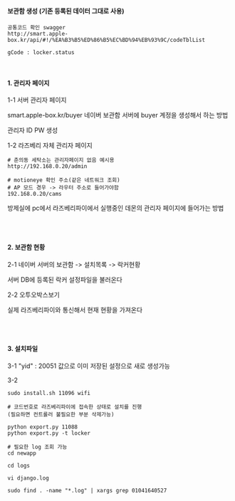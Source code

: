 #### 보관함 생성 (기존 등록된 데이터 그대로 사용)

```
공통코드 확인 swagger
http://smart.apple-box.kr/api/#!/%EA%B3%B5%ED%86%B5%EC%BD%94%EB%93%9C/codeTblList

gCode : locker.status 
```
<br>

#### 1. 관리자 페이지

1-1 서버 관리자 페이지

smart.apple-box.kr/buyer 네이버 보관함 서버에 buyer 계정을 생성해서 하는 방법

관리자 ID PW 생성

1-2 라즈베리 자체 관리자 페이지
```
# 춘의동 세탁소는 관리자페이지 없음 예시용
http://192.168.0.20/admin

# motioneye 확인 주소(같은 네트워크 조회)
# AP 모드 경우 -> 라우터 주소로 들어가야함
192.168.0.20/cams
```
방제실에 pc에서 라즈베리파이에서 실행중인 데몬의 관리자 페이지에 들어가는 방법

<br><br>


#### 2. 보관함 현황

2-1 네이버 서버의 보관함 -> 설치목록 -> 락커현황

서버 DB에 등록된 락커 설정파일을 불러온다

2-2 오투오박스보기

실제 라즈베리파이와 통신해서 현재 현황을 가져온다

<br><br>


#### 3. 설치파일

3-1 "yid" : 20051 값으로 이미 저장된 설정으로 새로 생성가능

3-2

```
sudo install.sh 11096 wifi

# 코드번호로 라즈베리파이에 접속한 상태로 설치를 진행
(필요하면 컨트롤러 불필요한 부분 삭제가능)

python export.py 11088
python export.py -t locker

# 필요한 log 조회 가능
cd newapp

cd logs

vi django.log

sudo find . -name "*.log" | xargs grep 01041640527
```








